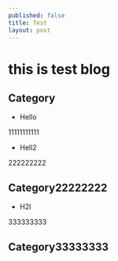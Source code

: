 ```yaml
---
published: false
title: Test
layout: post
---
```

# this is test blog

## Category

- Hello

11111111111

- Hell2

222222222

## Category22222222

- H2l

333333333

## Category33333333